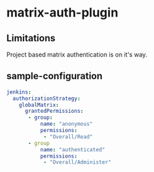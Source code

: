 # matrix-auth-plugin

## Limitations

Project based matrix authentication is on it's way.

## sample-configuration

```yaml
jenkins:
  authorizationStrategy:
    globalMatrix:
      grantedPermissions:
       - group:
           name: "anonymous"
           permissions:
            - "Overall/Read"
       - group
           name: "authenticated"
           permissions:
            - "Overall/Administer"
```